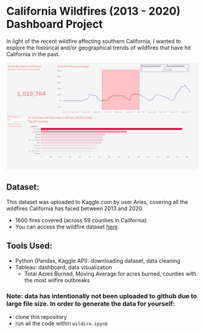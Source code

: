 # California Wildfires (2013 - 2020) Dashboard Project

In light of the recent wildfire affecting southern California, I wanted to explore the historical and/or geographical trends of wildfires that have hit California in the past. 

![Wildfire Dashboard](updated_dashboard.png)

## Dataset:
This dataset was uploaded to Kaggle.com by user Aries, covering all the wildfires California has faced between 2013 and 2020.
- 1600 fires covered (across 59 counties in California)
- You can access the wildfire dataset [here](https://www.kaggle.com/datasets/ananthu017/california-wildfire-incidents-20132020).

## Tools Used: 
- Python (Pandas, Kaggle API): downloading dataset, data cleaning
- Tableau: dashboard, data visualization
    - Total Acres Burned, Moving Average for acres burned, counties with the most wilfire outbreaks
    
### Note: data has intentionally not been uploaded to github due to large file size. In order to generate the data for yourself:
- clone this repository
- run all the code within ```wildire.ipynb```
